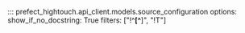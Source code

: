::: prefect_hightouch.api_client.models.source_configuration
    options:
      show_if_no_docstring: True
      filters: ["!^__[^__]", "!T"]